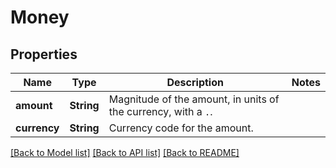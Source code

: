 # Money

## Properties

Name | Type | Description | Notes
------------ | ------------- | ------------- | -------------
**amount** | **String** | Magnitude of the amount, in units of the currency, with a `.`. | 
**currency** | **String** | Currency code for the amount. | 

[[Back to Model list]](../README.md#documentation-for-models) [[Back to API list]](../README.md#documentation-for-api-endpoints) [[Back to README]](../README.md)


